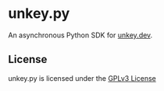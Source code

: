 # unkey.py

An asynchronous Python SDK for [unkey.dev](https://unkey.dev/).

## License

unkey.py is licensed under the [GPLv3 License](https://github.com/Jonxslays/unkey.py/blob/master/LICENSE)
